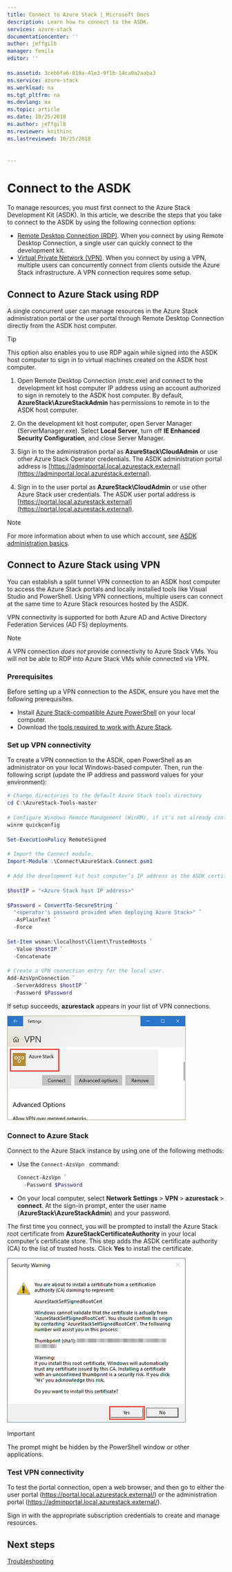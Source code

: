 ```yaml
---
title: Connect to Azure Stack | Microsoft Docs
description: Learn how to connect to the ASDK.
services: azure-stack
documentationcenter: ''
author: jeffgilb
manager: femila
editor: ''

ms.assetid: 3cebbfa6-819a-41e3-9f1b-14ca0a2aaba3
ms.service: azure-stack
ms.workload: na
ms.tgt_pltfrm: na
ms.devlang: na
ms.topic: article
ms.date: 10/25/2018
ms.author: jeffgilb
ms.reviewer: knithinc
ms.lastreviewed: 10/25/2018


---
```

# Connect to the ASDK

To manage resources, you must first connect to the Azure Stack Development Kit (ASDK). In this article, we describe the steps that you take to connect to the ASDK by using the following connection options:

* [Remote Desktop Connection (RDP)](#connect-with-rdp). When you connect by using Remote Desktop Connection, a single user can quickly connect to the development kit.
* [Virtual Private Network (VPN)](#connect-with-vpn). When you connect by using a VPN, multiple users can concurrently connect from clients outside the Azure Stack infrastructure. A VPN connection requires some setup.

<a name="connect-with-rdp"></a>
## Connect to Azure Stack using RDP

A single concurrent user can manage resources in the Azure Stack administration portal or the user portal through Remote Desktop Connection directly from the ASDK host computer. 

> [!TIP]
> This option also enables you to use RDP again while signed into the ASDK host computer to sign in to virtual machines created on the ASDK host computer. 

1. Open Remote Desktop Connection (mstc.exe) and connect to the development kit host computer IP address using an account authorized to sign in remotely to the ASDK host computer. By default, **AzureStack\AzureStackAdmin** has permissions to remote in to the ASDK host computer.  

2. On the development kit host computer, open Server Manager (ServerManager.exe). Select **Local Server**, turn off **IE Enhanced Security Configuration**, and close Server Manager.

3. Sign in to the administration portal as **AzureStack\CloudAdmin** or use other Azure Stack Operator credentials. The ASDK administration portal address is [https://adminportal.local.azurestack.external](https://adminportal.local.azurestack.external).

4. Sign in to the user portal as **AzureStack\CloudAdmin** or use other Azure Stack user credentials. The ASDK user portal address is [https://portal.local.azurestack.external](https://portal.local.azurestack.external).

> [!NOTE]
> For more information about when to use which account, see [ASDK administration basics](asdk-admin-basics.md#what-account-should-i-use).

<a name="connect-with-vpn"></a>
## Connect to Azure Stack using VPN

You can establish a split tunnel VPN connection to an ASDK host computer to access the Azure Stack portals and locally installed tools like Visual Studio and PowerShell. Using VPN connections, multiple users can connect at the same time to Azure Stack resources hosted by the ASDK.

VPN connectivity is supported for both Azure AD and Active Directory Federation Services (AD FS) deployments.

> [!NOTE]
> A VPN connection *does not* provide connectivity to Azure Stack VMs. You will not be able to RDP into Azure Stack VMs while connected via VPN.

### Prerequisites
Before setting up a VPN connection to the ASDK, ensure you have met the following prerequisites.

- Install [Azure Stack-compatible Azure PowerShell](asdk-post-deploy.md#install-azure-stack-powershell) on your local computer.  
- Download the [tools required to work with Azure Stack](asdk-post-deploy.md#download-the-azure-stack-tools).

### Set up VPN connectivity

To create a VPN connection to the ASDK, open PowerShell as an administrator on your local Windows-based computer. Then, run the following script (update the IP address and password values for your environment):

```PowerShell
# Change directories to the default Azure Stack tools directory
cd C:\AzureStack-Tools-master

# Configure Windows Remote Management (WinRM), if it's not already configured.
winrm quickconfig  

Set-ExecutionPolicy RemoteSigned

# Import the Connect module.
Import-Module .\Connect\AzureStack.Connect.psm1

# Add the development kit host computer’s IP address as the ASDK certificate authority (CA) to the list of trusted hosts. Make sure you update the IP address and password values for your environment.

$hostIP = "<Azure Stack host IP address>"

$Password = ConvertTo-SecureString `
  "<operator's password provided when deploying Azure Stack>" `
  -AsPlainText `
  -Force

Set-Item wsman:\localhost\Client\TrustedHosts `
  -Value $hostIP `
  -Concatenate

# Create a VPN connection entry for the local user.
Add-AzsVpnConnection `
  -ServerAddress $hostIP `
  -Password $Password

```

If setup succeeds, **azurestack** appears in your list of VPN connections.

![Network connections](media/asdk-connect/vpn.png)  

### Connect to Azure Stack

  Connect to the Azure Stack instance by using one of the following methods:  

  * Use the `Connect-AzsVpn ` command:
      
    ```PowerShell
    Connect-AzsVpn `
      -Password $Password
    ```

  * On your local computer, select **Network Settings** > **VPN** > **azurestack** > **connect**. At the sign-in prompt, enter the user name (**AzureStack\AzureStackAdmin**) and your password.

The first time you connect, you will be prompted to install the Azure Stack root certificate from **AzureStackCertificateAuthority** in your local computer’s certificate store. This step adds the ASDK certificate authority (CA) to the list of trusted hosts. Click **Yes** to install the certificate.

![Root certificate](media/asdk-connect/cert.png)  
  
  > [!IMPORTANT]
  > The prompt might be hidden by the PowerShell window or other applications.

### Test VPN connectivity

To test the portal connection, open a web browser, and then go to either the user portal (https://portal.local.azurestack.external/) or the administration portal (https://adminportal.local.azurestack.external/). 

Sign in with the appropriate subscription credentials to create and manage resources.  

## Next steps

[Troubleshooting](asdk-troubleshooting.md)
